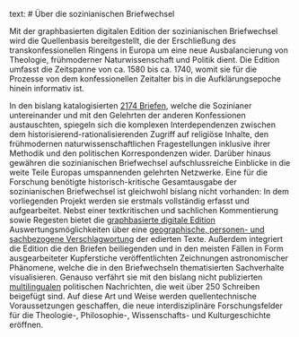 text: # Über die sozinianischen Briefwechsel

Mit der graphbasierten digitalen Edition der sozinianischen Briefwechsel
wird die Quellenbasis bereitgestellt, die der Erschließung des
transkonfessionellen Ringens in Europa um eine neue Ausbalancierung von
Theologie, frühmoderner Naturwissenschaft und Politik dient. Die Edition
umfasst die Zeitspanne von ca. 1580 bis ca. 1740, womit sie für die
Prozesse von dem konfessionellen Zeitalter bis in die Aufklärungsepoche
hinein informativ ist.

In den bislang katalogisierten [2174 Briefen](/collection), welche die Sozinianer
untereinander und mit den Gelehrten der anderen Konfessionen
austauschten, spiegeln sich die komplexen Interdependenzen zwischen dem
historisierend-rationalisierenden Zugriff auf religiöse Inhalte, den
frühmodernen naturwissenschaftlichen Fragestellungen inklusive ihrer
Methodik und den politischen Korrespondenzen wider. Darüber hinaus
gewähren die sozinianischen Briefwechsel aufschlussreiche Einblicke in
die weite Teile Europas umspannenden gelehrten Netzwerke. Eine für die
Forschung benötigte historisch-kritische Gesamtausgabe der
sozinianischen Briefwechsel ist gleichwohl bislang nicht vorhanden: In
dem vorliegenden Projekt werden sie erstmals vollständig erfasst und
aufgearbeitet. Nebst einer textkritischen und sachlichen Kommentierung
sowie Regesten bietet die [graphbasierte digitale
Edition](/project/digital-methods)
Auswertungsmöglichkeiten über eine [geographische, personen- und
sachbezogene Verschlagwortung](/register)
der edierten Texte. Außerdem integriert die Edition die den Briefen
beiliegenden und in den meisten Fällen in Form ausgearbeiteter
Kupferstiche veröffentlichten Zeichnungen astronomischer Phänomene,
welche die in den Briefwechseln thematisierten Sachverhalte
visualisieren. Genauso verfährt sie mit den bislang nicht publizierten
[multilingualen](/project/guidelines) politischen
Nachrichten, die weit über 250 Schreiben beigefügt sind. Auf diese Art
und Weise werden quellentechnische Voraussetzungen geschaffen, die neue
interdisziplinäre Forschungsfelder für die Theologie-, Philosophie-,
Wissenschafts- und Kulturgeschichte eröffnen.
